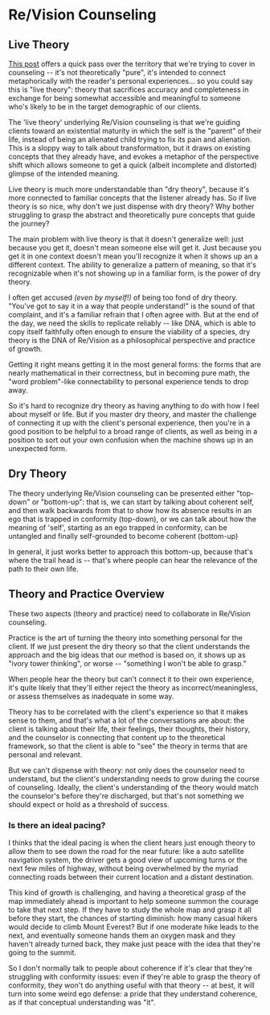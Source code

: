 # Re/Vision Counseling

## Live Theory

[This post](https://www.quora.com/When-did-you-learn-to-start-loving-yourself/answer/Les-Matheson-1?share=f19da144&srid=C3lY) offers a quick pass over the territory that we're trying to cover in counseling -- it's not theoretically "pure", it's intended to connect metaphorically with the reader's personal experiences... so you could say this is "live theory": theory that sacrifices accuracy and completeness in exchange for being somewhat accessible and meaningful to someone who's likely to be in the target demographic of our clients.

The 'live theory' underlying Re/Vision counseling is that we're guiding clients toward an existential maturity in which the self is the "parent" of their life, instead of being an alienated child trying to fix its pain and alienation.  This is a sloppy way to talk about transformation, but it draws on existing concepts that they already have, and evokes a metaphor of the perspective shift which allows someone to get a quick (albeit incomplete and distorted) glimpse of the intended meaning.

Live theory is much more understandable than "dry theory", because it's more connected to familiar concepts that the listener already has.   So if live theory is so nice, why don't we just dispense with dry theory?  Why bother struggling to grasp the abstract and theoretically pure concepts that guide the journey?

The main problem with live theory is that it doesn't generalize well: just because you get it, doesn't mean someone else will get it.  Just because you get it in one context doesn't mean you'll recognize it when it shows up an a different context.   The ability to generalize a pattern of meaning, so that it's recognizable when it's not showing up in a familiar form, is the power of dry theory.

I often get accused *(even by myself!)* of being too fond of dry theory.  "You've got to say it in a way that people understand!" is the sound of that complaint, and it's a familiar refrain that I often agree with.   But at the end of the day, we need the skills to replicate reliably -- like DNA, which is able to copy itself faithfully often enough to ensure the viability of a species, dry theory is the DNA of Re/Vision as a philosophical perspective and practice of growth.  

Getting it right means getting it in the most general forms: the forms that are nearly mathematical in their correctness, but in becoming pure math, the "word problem"-like connectability to personal experience tends to drop away.

So it's hard to recognize dry theory as having anything to do with how I feel about myself or life.  But if you master dry theory, and master the challenge of connecting it up with the client's personal experience, then you're in a good position to be helpful to a broad range of clients, as well as being in a position to sort out your own confusion when the machine shows up in an unexpected form.

## Dry Theory

The theory underlying Re/Vision counseling can be presented either "top-down" or "bottom-up": that is, we can start by talking about coherent self, and then walk backwards from that to show how its absence results in an ego that is trapped in conformity (top-down), or we can talk about how the meaning of 'self', starting as an ego trapped in conformity,  can be untangled and finally self-grounded to become coherent (bottom-up)

In general, it just works better to approach this bottom-up, because that's where the trail head is -- that's where people can hear the relevance of the path to their own life.


## Theory and Practice Overview

These two aspects (theory and practice) need to collaborate in Re/Vision counseling.

Practice is the art of turning the theory into something personal for the client.   If we just present the dry theory so that the client understands the approach and the big ideas that our method is based on, it shows up as "ivory tower thinking", or worse -- "something I won't be able to grasp."

When people hear the theory but can't connect it to their own experience, it's quite likely that they'll either reject the theory as incorrect/meaningless, or assess themselves as inadequate in some way.

Theory has to be correlated with the client's experience so that it makes sense to them, and that's what a lot of the conversations are about: the client is talking about their life, their feelings, their thoughts, their history, and the counselor is connecting that content up to the theoretical framework, so that the client is able to "see" the theory in terms that are personal and relevant.

But we can't dispense with theory: not only does the counselor need to understand, but the client's understanding needs to grow during the course of counseling.  Ideally, the client's understanding of the theory would match the counselor's before they're discharged, but that's not something we should expect or hold as a threshold of success.

### Is there an ideal pacing?

I thinks that the ideal pacing is when the client hears just enough theory to allow them to see down the road for the near future: like a auto satellite navigation system, the driver gets a good view of upcoming turns or the next few miles of highway, without being overwhelmed by the myriad connecting roads between their current location and a distant destination.

This kind of growth is challenging, and having a theoretical grasp of the map immediately ahead is important to help someone summon the courage to take that next step.  If they have to study the whole map and grasp it all before they start, the chances of starting diminish: how many casual hikers would decide to climb Mount Everest?  But if one moderate hike leads to the next, and eventually someone hands them an oxygen mask and they haven't already turned back, they make just peace with the idea that they're going to the summit.

So I don't normally talk to people about coherence if it's clear that they're struggling with conformity issues: even if they're able to grasp the theory of conformity, they won't do anything useful with that theory -- at best, it will turn into some weird ego defense: a pride that they understand coherence, as if that conceptual understanding was "it".




